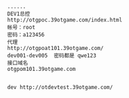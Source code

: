     ......
    DEV1总控
    http://otgpoc.39otgame.com/index.html
    帐号：root
    密码：a123456
    代理
    http://otgpoat101.39otgame.com/
    dev001-dev005  密码都是 qwe123
    接口域名
    otgpom101.39otgame.com


    dev http://otdevtest.39otgame.com/
